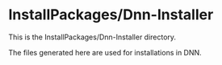 # InstallPackages/Dnn-Installer

This is the InstallPackages/Dnn-Installer directory.

The files generated here are used for installations in DNN.
